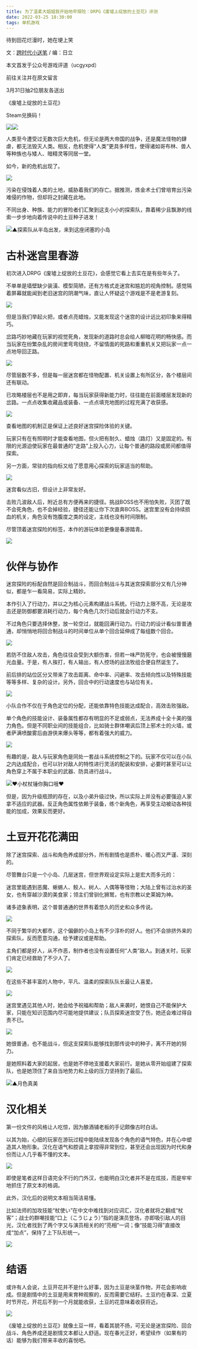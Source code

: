 ```yaml
---
title: 为了温柔大姐姐我开始地牢探险：DRPG《废墟上绽放的土豆花》评测
date: 2022-03-25 18:30:00
tags: 单机游戏
---
```

<!-- more -->
待到田花烂漫时，她在埂上笑

  

文：[跨时代小送笔](https://space.bilibili.com/13297238) / 编：日立

  

本文首发于公众号游戏评道（ucgyxpd）

前往关注并在原文留言

3月31日抽2位朋友各送出

《废墟上绽放的土豆花》

Steam兑换码！

  

![](//i0.hdslb.com/bfs/article/4adb9255ada5b97061e610b682b8636764fe50ed.png)![](//i0.hdslb.com/bfs/article/c66f8d6fb821f6ac943d6cfe38ce87b243697dbb.jpg)

人类至今遭受过无数次巨大危机，但无论是两大帝国的战争，还是魔法怪物的肆虐，都无法毁灭人类。相反，危机使得“人类”更具多样性，使得诸如哥布林、兽人等种族也与矮人、暗精灵等同居一堂。

如今，新的危机出现了。

![](//i0.hdslb.com/bfs/article/e373518c2b4159e7815d5459bdee4fe5ba6c0f9e.jpg)

污染在侵蚀着人类的土地，威胁着我们的存亡。据推测，炼金术士们曾培育出污染难侵的作物，但却将之封藏在此地。

不同出身、种族、能力的冒险者们汇聚到这支小小的探索队，靠着稀少且飘渺的线索一步步地向着传说中的土豆种子进发！

![](//i0.hdslb.com/bfs/article/24bcce39d27b27c88758c63ed44e2743c9f233d5.jpg)▲探索队从半岛出发，来到这座闭塞的小岛

#  

# 古朴迷宫里春游  

初次进入DRPG《废墟上绽放的土豆花》，会感觉它看上去实在是有些年头了。

不单单是墙壁缺少装潢、模型简陋，还有方格式走迷宫和尴尬的视角控制。感觉隔着屏幕就能闻到老旧迷宫的阴潮气味，直让人怀疑这个游戏是不是老游复刻。

![](//i0.hdslb.com/bfs/article/ef20feb9277035204cadad767f7e327864ff60a6.gif)

但是当我们举起火把，或者点亮蜡烛，又能发现这个迷宫的设计远比初印象来得精巧。

岔路巧妙地藏在玩家的视觉死角，发现新的道路时总会给人柳暗花明的畅快感。而当玩家在纷繁杂乱的房间里弯弯绕绕，不留情面的死路和重重机关又把玩家一点一点地导回正路。

![](//i0.hdslb.com/bfs/article/6b4e9f97498d51fb183f224b50f6179e5ee4aec8.jpg)

尽管层数不多，但是每一层迷宫都在怪物配置、机关设置上有所区分，各个楼层间还有联动。

已攻略楼层也不是用之即弃，每当玩家获得新能力时，往往能在前面楼层发现新的岔路。一点点收集收藏品或装备、一点点填充地图的过程充满了收获感。

![](//i0.hdslb.com/bfs/article/c8a0f27e3056007d4f6d0648809eb0c5f9889b75.gif)

查看地图的机制正是保证上述良好迷宫探险体验的关键。

玩家只有在有照明时才能查看地图，但火把有耐久、蜡烛（路灯）又是固定的。有限的光源迫使玩家在最普通的“走路”上投入心力，让每个普通的路段或房间都值得探索。

另一方面，常驻的指向标又给了愿意用心探索的玩家适当的帮助。

![](//i0.hdslb.com/bfs/article/7108f26649c893fafffd90159d68d5dd29b430d2.jpg)

迷宫看似古旧，但设计上非常友好。

击败几波敌人后，附近总有方便再来的捷径。挑战BOSS也不用怕失败，灭团了既不会死角色，也不会掉经验，捷径还能让你下次直奔BOSS。迷宫里没有会持续损血的机关，角色没有饱腹度之类的设定，主线也没有时间限制。

尽管顶着迷宫探险的标签，本作的游玩体验更像是春游踏青。

![](//i0.hdslb.com/bfs/article/0eac8d19304d2fd777acdcf36243c0f1d510c8bf.jpg)

  

# 伙伴与协作

迷宫探险的标配自然是回合制战斗，而回合制战斗与其迷宫探索部分又有几分神似，都是乍一看简易，实际上精妙。

本作引入了行动力，并以之为核心元素构建战斗系统。行动力上限不高，无论是攻击还是防御都要消耗行动力，每个角色几次行动后就会行动力不支。

不过角色只要选择休整，放一轮空过，就能回满行动力。行动力的设计看似普普通通，却悄悄地将回合制战斗的时间单位从单个回合延伸成了每组数个回合。

![](//i0.hdslb.com/bfs/article/4fef1b342c1acf5de1aab11a844e6023f6706f0b.gif)

若防不住敌人攻击，角色往往会受到大额伤害，但若一味严防死守，也会被慢慢磨光血量。于是，有人挨打，有人输出，有人控场的战法牧组合便自然诞生了。

前后排的站位区分又带来了攻击距离、命中率、闪避率、攻击倾向性以及特殊技能等等多样、复杂的设计。另外，回合中的行动速度也与站位有关。

![](//i0.hdslb.com/bfs/article/4daf8cc1213a50ff4710598280fa37bf35d8b6ba.jpg)

小队合作不仅在于角色定位的分配，还能依靠特色技能达成配合，高效击败强敌。

单个角色的技能设计、装备属性都存有明显的不足或弱点，无法养成十全十美的强力角色。但是不同职业间的技能组合，比如骑士群体嘲讽后顶上邪术士的火墙，或者萨满喷酸雾后由游侠来爆头等等，都有着强大的威力。

![](//i0.hdslb.com/bfs/article/89daafe2ed8626a30540c07766604d57c35e1031.gif)

有趣的是，敌人与玩家角色是同处一套战斗系统控制之下的。玩家不仅可以在小队之内达成配合，也可以针对敌人的特性进行灵活的配装和安排，必要时甚至可以让角色穿上不属于本职业的武器、防具进行战斗。

![](//i0.hdslb.com/bfs/article/cfa9ab2ff26e9d6e12fb0948636fd82096cfcf5d.jpg)❤小杖杖锤你胸口哦❤

但是，因为升级瓶颈的存在，以及小弟升级过快，所以实际上并没有必要强迫人家拿不适应的武器。反正角色属性依赖于装备，练个新角色，再享受主动被动各种技能的加成，效果反而更好。

  

# 土豆开花花满田

除了迷宫探索、战斗和角色养成部分外，所有剧情也是质朴、暖心而又严谨、深刻的。

尽管舞台只是一个小岛、几层迷宫，但世界观设定实际上是宏大而多元的：

迷宫里能遇到恶魔、蜥蜴人、鲛人、树人、人偶等等怪物；大陆上曾有过治水的圣女，也有穿越沙漠的美食家；领主们曾驯化狮鹫，也有宗教以史莱姆为神。

诸多迹象表明，这个普普通通的世界有着悠久的历史和众多传说。

![](//i0.hdslb.com/bfs/article/14fc2ab0b6ac01a85d025a192b555a83f1660dd2.jpg)

不同于繁华的大都市，这个偏僻的小岛上有不少淳朴的好人。他们不会排挤外来的探索队，反而愿意沟通，给予建议或是帮助。

主角们都是好人，从不作恶，制作者也没有设置任何“人类”敌人。到通关时，玩家们肯定已经救助了不少人了。

![](//i0.hdslb.com/bfs/article/f7681c60d4f585eeb0ecf00d043d242bf35d1d11.jpg)

在这些不甚丰富的人物中，平凡、温柔的探索队队长最让人喜爱。

![](//i0.hdslb.com/bfs/article/31079316787efe9198ed8073d24179e5fcd876ae.gif)

迷宫里遇见其他人时，她会给予祝福和帮助；敌人来袭时，她恨自己不能保护大家，只能在知识范围内尽可能地提供建议；队员探索迷宫受了伤，她还会难过得自责不已。

![](//i0.hdslb.com/bfs/article/9998e1c76359de53a2a8ee80ff1bcf1738b58763.jpg)

她很普通，也不能战斗，但这支探索队能够找到那传说中的种子，离不开她的努力。

是她照料着大家的起居，也是她不停地支援着大家前行。是她从零开始组建了探索队，也是她顶住了来自当地势力和上级的压力坚持到了最后。

![](//i0.hdslb.com/bfs/article/d8d03b730600820e2a9bc1ab42659a2de9b3d2fa.jpg)▲月色真美

  

  

# 汉化相关

第一份文件的风格让人吃惊，因为酿酒铺老板的手记颇像古时白话。

以其为始，心细的玩家在游玩过程中能陆续发现各个角色的语气特色，并在心中塑造其人物形象。汉化在语气和腔调上拿捏得非常到位，甚至还会出现因为时代和身份而让人几乎看不懂的文本。

![](//i0.hdslb.com/bfs/article/238f7c15240d279c84122894135134c1b2a851d0.jpg)

即使是笔者这样日语完全不行的门外汉，也能明白汉化者并不是在炫技，而是牢牢地抓住了原文本的格调。

此外，汉化后的说明文本相当简洁易懂。

比如法师的加攻技能“杖使い”在中文中难找到对应词汇，汉化者就将之翻成“杖客”；战士的群嘲技能“口上（こうじょう）”指的是演员登场，亦即吸引敌人的目光，汉化者找到了两个字又与演员相关的的“亮相”一词；像“技能习得”直接改成“加点”，保持了上下队形统一。

![](//i0.hdslb.com/bfs/article/09e86f53e7790462e8a3e60341ee99702601629f.jpg)

  

# 结语

或许有人会说，土豆开花并不是什么好事，因为土豆是块茎作物，开花会影响收成。但是剧情中的土豆是用来育种观察的，反而需要它结籽。土豆约在春深、立夏时节开花，开花后不到一个月就能收获，土豆的花意味着收获将近。

![](//i0.hdslb.com/bfs/article/70ca7491dc0433387ae167f51af0e9759ec61789.jpg)

《废墟上绽放的土豆花》就像土豆一样，看着其貌不扬，可无论是迷宫探险、回合战斗、角色养成还是剧情文本都让人舒适。现在春光正好，希望续作（如果有的话）能够为我们带来丰收的喜悦吧。

  

